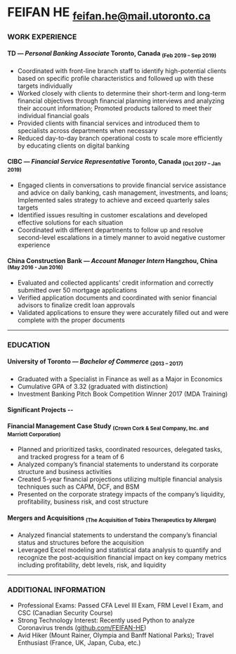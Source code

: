 



# FEIFAN HE <script>document.write('&nbsp;'.repeat(50))</script><sub>feifan.he@mail.utoronto.ca</sub>



### WORK EXPERIENCE

#### TD _— Personal Banking Associate_ Toronto, Canada <sub>(Feb 2019 – Sep 2019)</sub>
- Coordinated with front-line branch staff to identify high-potential clients based on specific profile characteristics and followed up with these targets individually
- Worked closely with clients to determine their short-term and long-term financial objectives through financial planning interviews and analyzing their account information; Promoted products tailored to meet their individual financial goals
- Provided clients with financial services and introduced them to specialists across departments when necessary
- Reduced day-to-day branch operational costs to scale more efficiently by educating clients on digital banking

#### CIBC _— Financial Service Representative_  Toronto, Canada <sub>(Oct 2017 – Jan 2019)</sub>
- Engaged clients in conversations to provide financial service assistance and advice on daily banking, cash management, investments, and loans; Implemented sales strategy to achieve and exceed quarterly sales targets
- Identified issues resulting in customer escalations and developed effective solutions for each situation
- Coordinated with different departments to follow up and resolve second-level escalations in a timely manner to avoid negative customer experience

#### China Construction Bank _— Account Manager Intern_ Hangzhou, China <sub>(May 2016 - Jun 2016)</sub>
- Evaluated and collected applicants’ credit information and correctly submitted over 50 mortgage applications
- Verified application documents and coordinated with senior financial advisors to finalize credit loan approvals
- Validated applications to ensure they were accurately filled out and were complete with the proper documents

---
### EDUCATION
#### University of Toronto _— Bachelor of Commerce_ <sub>(2013 – 2017)</sub>
- Graduated with a Specialist in Finance as well as a Major in Economics
- Cumulative GPA of 3.32 (graduated with distinction)
- Investment Banking Pitch Book Competition Winner 2017 (MDA Training)

#### Significant Projects --
#### Financial Management Case Study <sub>(Crown Cork & Seal Company, Inc. and Marriott Corporation)</sub>
- Planned and prioritized tasks, coordinated resources, delegated tasks, and tracked progress for a team of 6
- Analyzed company’s financial statements to understand its corporate structure and business activities
- Created 5-year financial projections utilizing multiple financial analysis techniques such as CAPM, DCF, and BSM
- Presented on the corporate strategy impacts of the company’s liquidity, profitability, business risk, and cost structure

#### Mergers and Acquisitions <sub>(The Acquisition of Tobira Therapeutics by Allergan)</sub>
- Analyzed financial statements to understand the company’s financial status and structures before the acquisition
- Leveraged Excel modeling and statistical data analysis to quantify and recognize the post-acquisition financial impact on key company metrics including profitability, debt levels, risk, and liquidity

---
### ADDITIONAL INFORMATION
- Professional Exams: Passed CFA Level III Exam, FRM Level I Exam, and CSC (Canadian Security Course)
- Strong Technology Interest: Recently used Python to analyze Coronavirus trends ([github.com/FEIFAN-HE](https://github.com/FEIFAN-HE))
- Avid Hiker (Mount Rainer, Olympia and Banff National Parks); Travel Enthusiast (France, UK, Japan, Cuba, etc.)
<!--stackedit_data:
eyJoaXN0b3J5IjpbOTM3NDMwMDc5LDQ4MjM0NzIwNSwtMTY3Nj
Y2NDE5MywtMjEyOTE2OTU4OSw0ODU5MTc3MDcsMTE1MTM5MjQx
MSwtNDA3NzQ4MjI3LC0yMjAzMDc5NDksLTE1NzMzNjAwNzgsMz
MwMzY0OTQyLDc3NTk0NTg1OCwtODAzMzk5Mjk3LDQ5NzQ1NjE1
NiwyMDMzMjAyMDg1LDkxMzA3MTIxMywxNjA2NDI1NzA2LDgwOT
YxNjE1NCwzMTQ3MTk0MDMsOTk5MDk1OTU5LC0yMDkwODU1NjU5
XX0=
-->